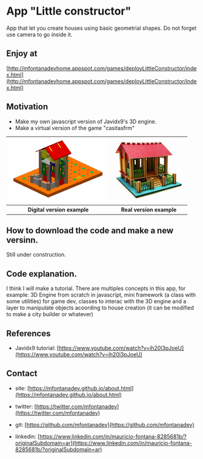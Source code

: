 
# App "Little constructor"
 
App that let you create houses using basic geometrial shapes. Do not forget use camera to go inside it.

## Enjoy at
[http://mfontanadevhome.appspot.com/games/deployLittleConstructor/index.html](http://mfontanadevhome.appspot.com/games/deployLittleConstructor/index.html)

## Motivation
- Make my own javascript version of Javidx9's 3D engine.
- Make a virtual version of the game "casitasfrm"

<table>
	<tr>
		<th align="center">
		<img width="260px" src="https://github.com/mfontanadev/appLittleConstructor/blob/master/doc/poc_house_leftside.png?raw=true">
		</th>
		<th align="center">
		<img width="190px" src="https://github.com/mfontanadev/appLittleConstructor/blob/master/doc/poc_house_rightside.png?raw=true?raw=true">
		</th>
	</tr>
	<tr>
		<th align="center">
			Digital version example
		</th>
		<th align="center">
			Real version example
		</th>
	</tr>
</table>

## How to download the code and make a new versinn.

Still under construction.

## Code explanation.

I think I will make a tutorial. There are multiples concepts in this app, for example: 3D Engine from scratch in javascript, mini framework (a class with some utilities) for game dev, classes to interac with the 3D engine and a layer to manipulate objects acoording to house creation (it can be modified to make a city builder or whatever)

## References

* Javidx9 tutorial: [https://www.youtube.com/watch?v=ih20l3pJoeU](https://www.youtube.com/watch?v=ih20l3pJoeU)

## Contact

* site: [https://mfontanadev.github.io/about.html](https://mfontanadev.github.io/about.html)

* twitter: [https://twitter.com/mfontanadev](https://twitter.com/mfontanadev)

* git: [https://github.com/mfontanadev](https://github.com/mfontanadev)

* linkedin: [https://www.linkedin.com/in/mauricio-fontana-8285681b/?originalSubdomain=ar](https://www.linkedin.com/in/mauricio-fontana-8285681b/?originalSubdomain=ar)

